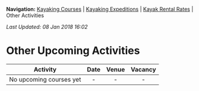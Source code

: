 **Navigation:** [Kayaking Courses](index) &#124; [Kayaking Expeditions](expedition) &#124; [Kayak Rental Rates](rental) &#124; Other Activities

_Last Updated: 08 Jan 2018 16:02_
# Other Upcoming Activities

Activity | Date | Venue | Vacancy
:---:|:---:|:---:|:---:
No upcoming courses yet|-|-|-

